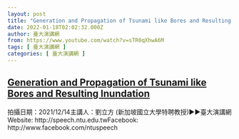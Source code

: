 ```yaml
---
layout: post
title: "Generation and Propagation of Tsunami like Bores and Resulting Inundation"
date: 2022-01-18T02:02:32.000Z
author: 臺大演講網
from: https://www.youtube.com/watch?v=sTR0qXhwA6M
tags: [ 臺大演講網 ]
categories: [ 臺大演講網 ]
---
```

<!--1642471352000-->
[Generation and Propagation of Tsunami like Bores and Resulting Inundation](https://www.youtube.com/watch?v=sTR0qXhwA6M)
------

<div>
拍攝日期：2021/12/14主講人：劉立方 (新加坡國立大學特聘教授)►►臺大演講網Website: http://speech.ntu.edu.twFacebook: http://www.facebook.com/ntuspeech
</div>
